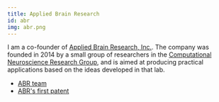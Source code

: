 ```yaml
---
title: Applied Brain Research
id: abr
img: abr.png
---
```


I am a co-founder of [Applied Brain Research, Inc.](http://appliedbrainresearch.com/).  The company was founded in 2014 by a small group of researchers in the [Computational Neuroscience Research Group](http://compneuro.uwaterloo.ca), and is aimed at producing practical applications based on the ideas developed in that lab.

* [ABR team](http://appliedbrainresearch.com/team/)
* [ABR's first patent](http://www.google.com/patents/US20140156577)
